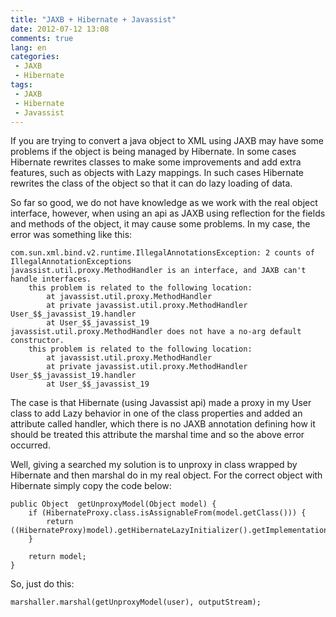 ```yaml
---
title: "JAXB + Hibernate + Javassist"
date: 2012-07-12 13:08
comments: true
lang: en
categories:
 - JAXB
 - Hibernate
tags:
 - JAXB
 - Hibernate
 - Javassist
---
```


If you are trying to convert a java object to XML using JAXB may have some problems if the object is being managed by Hibernate. In some cases Hibernate rewrites classes to make some improvements and add extra features, such as objects with Lazy mappings. In such cases Hibernate rewrites the class of the object so that it can do lazy loading of data.

<!-- more -->

So far so good, we do not have knowledge as we work with the real object interface, however, when using an api as JAXB using reflection for the fields and methods of the object, it may cause some problems. In my case, the error was something like this:

	com.sun.xml.bind.v2.runtime.IllegalAnnotationsException: 2 counts of IllegalAnnotationExceptions
	javassist.util.proxy.MethodHandler is an interface, and JAXB can't handle interfaces.
		this problem is related to the following location:
			at javassist.util.proxy.MethodHandler
			at private javassist.util.proxy.MethodHandler User_$$_javassist_19.handler
			at User_$$_javassist_19
	javassist.util.proxy.MethodHandler does not have a no-arg default constructor.
		this problem is related to the following location:
			at javassist.util.proxy.MethodHandler
			at private javassist.util.proxy.MethodHandler User_$$_javassist_19.handler
			at User_$$_javassist_19

The case is that Hibernate (using Javassist api) made a proxy in my User class to add Lazy behavior in one of the class properties and added an attribute called handler, which there is no JAXB annotation defining how it should be treated this attribute the marshal time and so the above error occurred.

Well, giving a searched my solution is to unproxy in class wrapped by Hibernate and then marshal do in my real object. For the correct object with Hibernate simply copy the code below:


	public Object  getUnproxyModel(Object model) {
		if (HibernateProxy.class.isAssignableFrom(model.getClass())) {
			return ((HibernateProxy)model).getHibernateLazyInitializer().getImplementation();
		}

		return model;
	}

So, just do this:

	marshaller.marshal(getUnproxyModel(user), outputStream);
